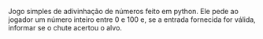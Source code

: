 Jogo simples de adivinhação de números feito em python. Ele pede ao jogador um número inteiro entre 0 e 100 e, se a entrada fornecida for válida, informar se o chute acertou o alvo.

